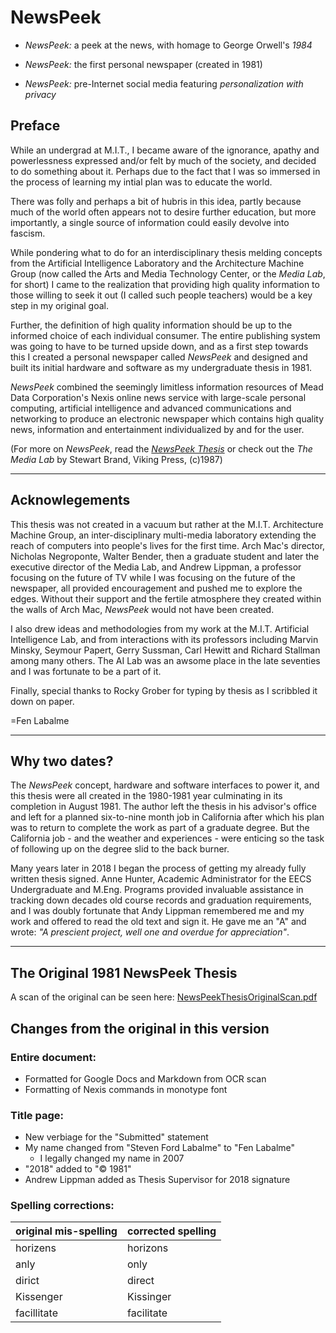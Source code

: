 # NewsPeek

* _NewsPeek:_ a peek at the news, with homage to George Orwell's _1984_

* _NewsPeek:_ the first personal newspaper (created in 1981)

* _NewsPeek:_ pre-Internet social media featuring _personalization with privacy_

## Preface

While an undergrad at M.I.T., I became aware of the ignorance, apathy and powerlessness expressed and/or felt by much of the society, and decided to do something about it. Perhaps due to the fact that I was so immersed in the process of learning my intial plan was to educate the world.

There was folly and perhaps a bit of hubris in this idea, partly because much of the world often appears not to desire further education, but more importantly, a single source of information could easily devolve into fascism.

While pondering what to do for an interdisciplinary thesis melding concepts from the Artificial Intelligence Laboratory and the Architecture Machine Group (now called the Arts and Media Technology Center, or the _Media Lab_, for short) I came to the realization that providing high quality information to those willing to seek it out (I called such people teachers) would be a key step in my original goal.

Further, the definition of high quality information should be up to the informed choice of each individual consumer. The entire publishing system was going to have to be turned upside down, and as a first step towards this I created a personal newspaper called _NewsPeek_ and designed and built its initial hardware and software as my undergraduate thesis in 1981.

_NewsPeek_ combined the seemingly limitless information resources of Mead Data Corporation's Nexis online news service with large-scale personal computing, artificial intelligence and advanced communications and networking to produce an electronic newspaper which contains high quality news, information and entertainment individualized by and for the user.

(For more on _NewsPeek_, read the [_NewsPeek Thesis_](thesis.md) or check out the _The Media Lab_ by Stewart Brand, Viking Press, (c)1987)

----

## Acknowlegements

This thesis was not created in a vacuum but rather at the M.I.T. Architecture Machine Group, an inter-disciplinary multi-media laboratory extending the reach of computers into people's lives for the first time. Arch Mac's director, Nicholas Negroponte, Walter Bender, then a graduate student and later the executive director of the Media Lab, and Andrew Lippman, a professor focusing on the future of TV while I was focusing on the future of the newspaper, all provided encouragement and pushed me to explore the edges. Without their support and the fertile atmosphere they created within the walls of Arch Mac, _NewsPeek_ would not have been created.

I also drew ideas and methodologies from my work at the M.I.T. Artificial Intelligence Lab, and from interactions with its professors including Marvin Minsky, Seymour Papert, Gerry Sussman, Carl Hewitt and Richard Stallman among many others. The AI Lab was an awsome place in the late seventies and I was fortunate to be a part of it.

Finally, special thanks to Rocky Grober for typing by thesis as I scribbled it down on paper.

=Fen Labalme

----

## Why two dates?

The _NewsPeek_ concept, hardware and software interfaces to power it, and this thesis were all created in the 1980-1981 year culminating in its completion in August 1981. The author left the thesis in his advisor's office and left for a planned six-to-nine month job in California after which his plan was to return to complete the work as part of a graduate degree. But the California job - and the weather and experiences - were enticing so the task of following up on the degree slid to the back burner.

Many years later in 2018 I began the process of getting my already fully written thesis signed. Anne Hunter, Academic Administrator for the EECS Undergraduate and M.Eng. Programs provided invaluable assistance in tracking down decades old course records and graduation requirements, and I was doubly fortunate that Andy Lippman remembered me and my work and offered to read the old text and sign it. He gave me an "A" and wrote: _"A prescient project, well one and overdue for appreciation"_.

----

## The Original 1981 NewsPeek Thesis

A scan of the original can be seen here:
[NewsPeekThesisOriginalScan.pdf](assets/NewsPeekThesisOriginalScan.pdf)

## Changes from the original in this version

### Entire document:
* Formatted for Google Docs and Markdown from OCR scan
* Formatting of Nexis commands in monotype font

### Title page:
* New verbiage for the "Submitted" statement
* My name changed from "Steven Ford Labalme" to "Fen Labalme"
   * I legally changed my name in 2007
* "2018" added to "© 1981"
* Andrew Lippman added as Thesis Supervisor for 2018 signature

### Spelling corrections:
| original mis-spelling | corrected spelling |
|-----------------------|--------------------|
| horizens              | horizons           |
| anly                  | only               |
| dirict                | direct             |
| Kissenger             | Kissinger          |
| facillitate           | facilitate         |
